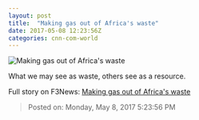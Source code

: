 ```yaml
---
layout: post
title:  "Making gas out of Africa's waste"
date: 2017-05-08 12:23:56Z
categories: cnn-com-world
---
```


![Making gas out of Africa's waste](http://i2.cdn.cnn.com/cnnnext/dam/assets/170502180143-exp-alf-waste-to-energy-00011512-super-tease.jpg)

What we may see as waste, others see as a resource.


Full story on F3News: [Making gas out of Africa's waste](http://www.f3nws.com/n/AuebsD)

> Posted on: Monday, May 8, 2017 5:23:56 PM
